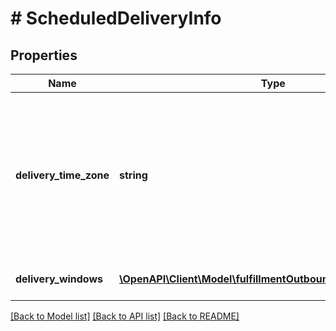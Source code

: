 # # ScheduledDeliveryInfo

## Properties

Name | Type | Description | Notes
------------ | ------------- | ------------- | -------------
**delivery_time_zone** | **string** | The time zone of the destination address for the fulfillment order preview. Must be an IANA time zone name. Example: Asia/Tokyo. |
**delivery_windows** | [**\OpenAPI\Client\Model\fulfillmentOutbound\DeliveryWindow[]**](DeliveryWindow.md) | An array of delivery windows. |

[[Back to Model list]](../../README.md#models) [[Back to API list]](../../README.md#endpoints) [[Back to README]](../../README.md)
